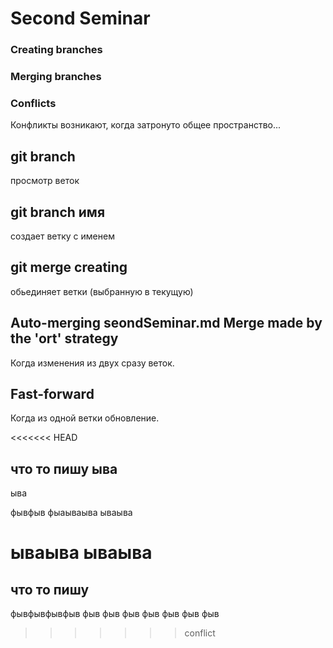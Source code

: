 # Second Seminar
### Creating branches
### Merging branches
### Conflicts
Конфликты возникают, когда затронуто общее пространство...


## git branch
просмотр веток
## git branch имя
создает ветку с именем
## git merge creating
обьединяет ветки (выбранную в текущую)
## Auto-merging seondSeminar.md Merge made by the 'ort' strategy
Когда изменения из двух сразу веток. 
## Fast-forward
Когда из одной ветки обновление.

<<<<<<< HEAD
## что то пишу ыва
ыва

фывфыв
фыаываыва
ываыва

ываыва
ываыва
=======
## что то пишу
фывфывфывфыв фыв фыв фыв фыв фыв фыв фыв 
>>>>>>> conflict
